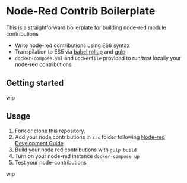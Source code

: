 Node-Red Contrib Boilerplate
============================

This is a straightforward boilerplate for building node-red module contributions

- Write node-red contributions using ES6 syntax
- Transpilation to ES5 via [babel](https://babeljs.io/),[rollup](https://rollupjs.org/) and [gulp](http://gulpjs.com/)
- `docker-compose.yml` and `Dockerfile` provided to run/test locally your node-red contributions

Getting started
---------------
wip

Usage
-----
1. Fork or clone this repository.
2. Add your node contributions in `src` folder following [Node-red Development Guide](https://nodered.org/docs/creating-nodes/)
3. Build your node red contributions with `gulp build`
4. Turn on your node-red instance `docker-compose up`
5. Test your node-contributions

wip






